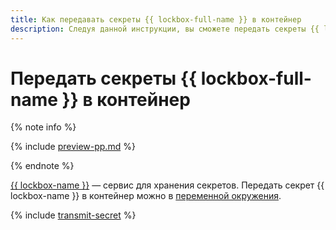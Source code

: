 ```yaml
---
title: Как передавать секреты {{ lockbox-full-name }} в контейнер
description: Следуя данной инструкции, вы сможете передать секреты {{ lockbox-full-name }} в контейнер.
---
```


# Передать секреты {{ lockbox-full-name }} в контейнер

{% note info %}

{% include [preview-pp.md](../../_includes/preview-pp.md) %}

{% endnote %}

[{{ lockbox-name }}](../../lockbox/) — сервис для хранения секретов. Передать секрет {{ lockbox-name }} в контейнер можно в [переменной окружения](../concepts/runtime.md#environment-variables).

{% include [transmit-secret](../../_includes/serverless-containers/transmit-secret.md) %}
